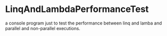 LinqAndLambdaPerformanceTest
============================

a console program just to test the performance between linq and lamba and parallel and non-parallel executions.
